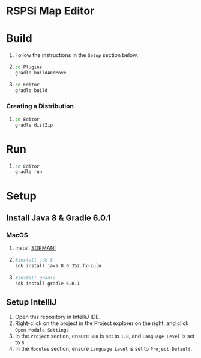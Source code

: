 # RSPSi Map Editor
# Build
1. Follow the instructions in the `Setup` section below.
2. ```bash
   cd Plugins
   gradle buildAndMove
   ```
3. ```bash
   cd Editor
   gradle build
   ```
   
### Creating a Distribution
1. ```bash
   cd Editor
   gradle distZip
   ```
# Run
1. ```bash
   cd Editor
   gradle run
   ```
# Setup
## Install Java 8 & Gradle 6.0.1
### MacOS
1. Install [SDKMAN!](https://sdkman.io/)
2. ```bash
   #install jdk 8
   sdk install java 8.0.352.fx-zulu
   ```
3. ```bash
   #install gradle
   sdk install gradle 6.0.1
   ```
## Setup IntelliJ
1. Open this repository in IntelliJ IDE.
2. Right-click on the project in the Project explorer on the right, and click `Open Module Settings`
3. In the `Project` section, ensure `SDK` is set to `1.8`, and `Language Level` is set to `8`.
4. In the `Modules` section, ensure `Language Level` is set to `Project Default`.


   
   

